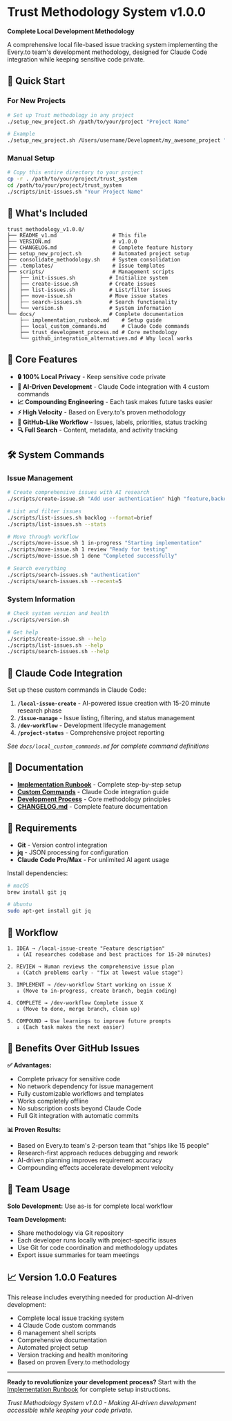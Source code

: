 # Trust Methodology System v1.0.0
**Complete Local Development Methodology**

A comprehensive local file-based issue tracking system implementing the Every.to team's development methodology, designed for Claude Code integration while keeping sensitive code private.

## 🚀 Quick Start

### For New Projects
```bash
# Set up Trust methodology in any project
./setup_new_project.sh /path/to/your/project "Project Name"

# Example
./setup_new_project.sh /Users/username/Development/my_awesome_project "My Awesome Project"
```

### Manual Setup
```bash
# Copy this entire directory to your project
cp -r . /path/to/your/project/trust_system
cd /path/to/your/project/trust_system
./scripts/init-issues.sh "Your Project Name"
```

## 📁 What's Included

```
trust_methodology_v1.0.0/
├── README_v1.md                  # This file
├── VERSION.md                    # v1.0.0
├── CHANGELOG.md                  # Complete feature history
├── setup_new_project.sh          # Automated project setup
├── consolidate_methodology.sh    # System consolidation
├── .templates/                   # Issue templates
├── scripts/                      # Management scripts
│   ├── init-issues.sh           # Initialize system
│   ├── create-issue.sh          # Create issues
│   ├── list-issues.sh           # List/filter issues
│   ├── move-issue.sh            # Move issue states
│   ├── search-issues.sh         # Search functionality
│   └── version.sh               # System information
└── docs/                        # Complete documentation
    ├── implementation_runbook.md    # Setup guide
    ├── local_custom_commands.md     # Claude Code commands
    ├── trust_development_process.md # Core methodology
    └── github_integration_alternatives.md # Why local works
```

## 🎯 Core Features

- **🔒 100% Local Privacy** - Keep sensitive code private
- **🤖 AI-Driven Development** - Claude Code integration with 4 custom commands
- **📈 Compounding Engineering** - Each task makes future tasks easier
- **⚡ High Velocity** - Based on Every.to's proven methodology
- **🔄 GitHub-Like Workflow** - Issues, labels, priorities, status tracking
- **🔍 Full Search** - Content, metadata, and activity tracking

## 🛠️ System Commands

### Issue Management
```bash
# Create comprehensive issues with AI research
./scripts/create-issue.sh "Add user authentication" high "feature,backend"

# List and filter issues
./scripts/list-issues.sh backlog --format=brief
./scripts/list-issues.sh --stats

# Move through workflow
./scripts/move-issue.sh 1 in-progress "Starting implementation"
./scripts/move-issue.sh 1 review "Ready for testing"
./scripts/move-issue.sh 1 done "Completed successfully"

# Search everything
./scripts/search-issues.sh "authentication"
./scripts/search-issues.sh --recent=5
```

### System Information
```bash
# Check system version and health
./scripts/version.sh

# Get help
./scripts/create-issue.sh --help
./scripts/list-issues.sh --help
./scripts/search-issues.sh --help
```

## 🎨 Claude Code Integration

Set up these custom commands in Claude Code:

1. **`/local-issue-create`** - AI-powered issue creation with 15-20 minute research phase
2. **`/issue-manage`** - Issue listing, filtering, and status management  
3. **`/dev-workflow`** - Development lifecycle management
4. **`/project-status`** - Comprehensive project reporting

*See `docs/local_custom_commands.md` for complete command definitions*

## 📖 Documentation

- **[Implementation Runbook](docs/implementation_runbook.md)** - Complete step-by-step setup
- **[Custom Commands](docs/local_custom_commands.md)** - Claude Code integration guide
- **[Development Process](docs/trustos_development_process.md)** - Core methodology principles
- **[CHANGELOG.md](CHANGELOG.md)** - Complete feature documentation

## 🔧 Requirements

- **Git** - Version control integration
- **jq** - JSON processing for configuration
- **Claude Code Pro/Max** - For unlimited AI agent usage

Install dependencies:
```bash
# macOS
brew install git jq

# Ubuntu
sudo apt-get install git jq
```

## 🎯 Workflow

```
1. IDEA → /local-issue-create "Feature description"
   ↓ (AI researches codebase and best practices for 15-20 minutes)

2. REVIEW → Human reviews the comprehensive issue plan  
   ↓ (Catch problems early - "fix at lowest value stage")

3. IMPLEMENT → /dev-workflow Start working on issue X
   ↓ (Move to in-progress, create branch, begin coding)

4. COMPLETE → /dev-workflow Complete issue X
   ↓ (Move to done, merge branch, clean up)

5. COMPOUND → Use learnings to improve future prompts
   ↓ (Each task makes the next easier)
```

## 🌟 Benefits Over GitHub Issues

**✅ Advantages:**
- Complete privacy for sensitive code
- No network dependency for issue management
- Fully customizable workflows and templates
- Works completely offline
- No subscription costs beyond Claude Code
- Full Git integration with automatic commits

**📊 Proven Results:**
- Based on Every.to team's 2-person team that "ships like 15 people"
- Research-first approach reduces debugging and rework
- AI-driven planning improves requirement accuracy
- Compounding effects accelerate development velocity

## 🤝 Team Usage

**Solo Development:** Use as-is for complete local workflow

**Team Development:** 
- Share methodology via Git repository
- Each developer runs locally with project-specific issues
- Use Git for code coordination and methodology updates
- Export issue summaries for team meetings

## 📈 Version 1.0.0 Features

This release includes everything needed for production AI-driven development:

- Complete local issue tracking system
- 4 Claude Code custom commands
- 6 management shell scripts  
- Comprehensive documentation
- Automated project setup
- Version tracking and health monitoring
- Based on proven Every.to methodology

---

**Ready to revolutionize your development process?** Start with the [Implementation Runbook](docs/implementation_runbook.md) for complete setup instructions.

*Trust Methodology System v1.0.0 - Making AI-driven development accessible while keeping your code private.*